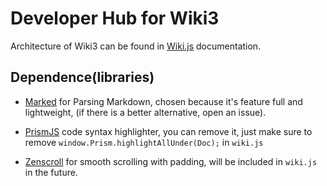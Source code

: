 # Developer Hub for Wiki3

Architecture of Wiki3 can be found in [Wiki.js](/Developer/Developer/Wiki-js) documentation.

## Dependence(libraries)

- [Marked](https://github.com/markedjs/marked) for Parsing Markdown, chosen because it's feature full and lightweight, (if there is a better alternative, open an issue).

- [PrismJS](https://github.com/PrismJS/prism) code syntax highlighter, you can remove it, just make sure to remove `window.Prism.highlightAllUnder(Doc);` in `wiki.js`

- [Zenscroll](https://github.com/zengabor/zenscroll) for smooth scrolling with padding, will be included in `wiki.js` in the future.

